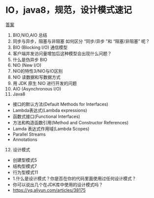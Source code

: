# IO，java8，规范，设计模式速记

[答案](../shortanswer/IO，java8，规范，设计模式速记)

1. BIO,NIO,AIO 总结
2. 同步与异步，阻塞与非阻塞  如何区分 “同步/异步 ”和 “阻塞/非阻塞” 呢？
3. BIO (Blocking I/O) 通信模型
4. 客户端并发访问量增加后这种模型会出现什么问题？
5.  什么是伪异步 BIO
6. NIO (New I/O)
7. NIO的特性3/NIO与IO区别
8. NIO 读数据和写数据方式
9. 用 JDK 原生 NIO 进行开发的问题
10. AIO (Asynchronous I/O)
11. Java8
- 接口的默认方法(Default Methods for Interfaces)
- Lambda表达式(Lambda expressions)
- 函数式接口(Functional Interfaces)
- 方法和构造函数引用(Method and Constructor References)
- Lamda 表达式作用域(Lambda Scopes)
- Parallel Streams
- Annotations
12. 设计模式
- 创建型模式5
- 结构型模式7
- 行为型模式11
- 1.什么是设计模式？你是否在你的代码里面使用过任何设计模式？
- 你可以说出几个在JDK库中使用的设计模式吗？
- https://yq.aliyun.com/articles/38175
